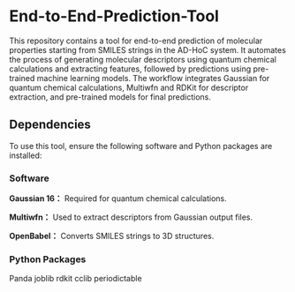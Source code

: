 # End-to-End-Prediction-Tool
This repository contains a tool for end-to-end prediction of molecular properties starting from SMILES strings in the AD-HoC system. It automates the process of generating molecular descriptors using quantum chemical calculations and extracting features, followed by predictions using pre-trained machine learning models. The workflow integrates Gaussian for quantum chemical calculations, Multiwfn and RDKit for descriptor extraction, and pre-trained models for final predictions.
## Dependencies
To use this tool, ensure the following software and Python packages are installed:
### Software
**Gaussian 16：** Required for quantum chemical calculations.

**Multiwfn：** Used to extract descriptors from Gaussian output files.

**OpenBabel：** Converts SMILES strings to 3D structures.

### Python Packages
Panda joblib rdkit cclib periodictable
